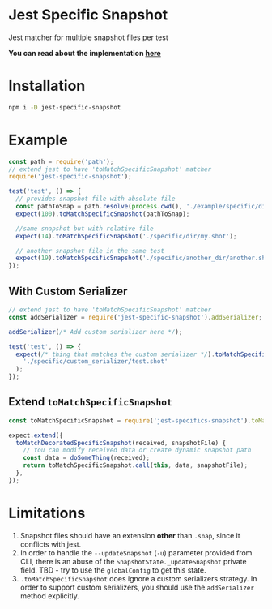 # Jest Specific Snapshot

Jest matcher for multiple snapshot files per test

<b>You can read about the implementation [here](https://medium.com/@davydkin.igor/adding-multi-snapshot-testing-to-jest-b61f23cf17ca)</b>

# Installation

```sh
npm i -D jest-specific-snapshot
```

# Example

```js
const path = require('path');
// extend jest to have 'toMatchSpecificSnapshot' matcher
require('jest-specific-snapshot');

test('test', () => {
  // provides snapshot file with absolute file
  const pathToSnap = path.resolve(process.cwd(), './example/specific/dir/my.shot');
  expect(100).toMatchSpecificSnapshot(pathToSnap);

  //same snapshot but with relative file
  expect(14).toMatchSpecificSnapshot('./specific/dir/my.shot');

  // another snapshot file in the same test
  expect(19).toMatchSpecificSnapshot('./specific/another_dir/another.shot');
});
```

## With Custom Serializer

```js
// extend jest to have 'toMatchSpecificSnapshot' matcher
const addSerializer = require('jest-specific-snapshot').addSerializer;

addSerializer(/* Add custom serializer here */);

test('test', () => {
  expect(/* thing that matches the custom serializer */).toMatchSpecificSnapshot(
    './specific/custom_serializer/test.shot'
  );
});
```

## Extend `toMatchSpecificSnapshot`

```js
const toMatchSpecificSnapshot = require('jest-specifics-snapshot').toMatchSpecificSnapshot;

expect.extend({
  toMatchDecoratedSpecificSnapshot(received, snapshotFile) {
    // You can modify received data or create dynamic snapshot path
    const data = doSomeThing(received);
    return toMatchSpecificSnapshot.call(this, data, snapshotFile);
  },
});
```

# Limitations

1.  Snapshot files should have an extension **other** than `.snap`, since it conflicts with jest.
2.  In order to handle the `--updateSnapshot` (`-u`) parameter provided from CLI, there is an abuse of the `SnapshotState._updateSnapshot` private field. TBD - try to use the `globalConfig` to get this state.
3.  `.toMatchSpecificSnapshot` does ignore a custom serializers strategy. In order to support custom serializers, you should use the `addSerializer` method explicitly.
